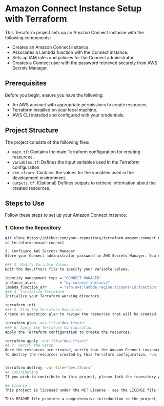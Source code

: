 # Amazon Connect Instance Setup with Terraform

This Terraform project sets up an Amazon Connect instance with the following components:
- Creates an Amazon Connect instance.
- Associates a Lambda function with the Connect instance.
- Sets up IAM roles and policies for the Connect administrator.
- Creates a Connect user with the password retrieved securely from AWS Secrets Manager.

## Prerequisites

Before you begin, ensure you have the following:
- An AWS account with appropriate permissions to create resources.
- Terraform installed on your local machine.
- AWS CLI installed and configured with your credentials.

## Project Structure

The project consists of the following files:

- `main.tf`: Contains the main Terraform configuration for creating resources.
- `variables.tf`: Defines the input variables used in the Terraform configuration.
- `dev.tfvars`: Contains the values for the variables used in the development environment.
- `outputs.tf`: (Optional) Defines outputs to retrieve information about the created resources.

## Steps to Use

Follow these steps to set up your Amazon Connect instance:

### 1. Clone the Repository

```sh
git clone https://github.com/your-repository/terraform-amazon-connect.git
cd terraform-amazon-connect

2. Configure AWS Secrets Manager
Store your Connect administrator password in AWS Secrets Manager. You can do this via the AWS Management Console or AWS CLI. Make sure to name your secret connect-admin-password.

### 3. Modify Variable Values
Edit the dev.tfvars file to specify your variable values.

identity_management_type = "CONNECT_MANAGED"
instance_alias           = "my-connect-instance"
lambda_function_arn      = "arn:aws:lambda:region:account-id:function:function-name"
### 4. Initialize Terraform
Initialize your Terraform working directory.

terraform init
### 5. Plan the Terraform Execution
Create an execution plan to review the resources that will be created.

terraform plan -var-file="dev.tfvars"
### 6. Apply the Terraform Configuration
Apply the Terraform configuration to create the resources.

terraform apply -var-file="dev.tfvars"
## 7. Verify the Setup
Once the resources are created, verify that the Amazon Connect instance is set up correctly and that the Connect user has been created with the specified password.
To destroy the resources created by this Terraform configuration, run:


terraform destroy -var-file="dev.tfvars"
## Contributing
If you wish to contribute to this project, please fork the repository and submit a pull request with your changes.

## License
This project is licensed under the MIT License - see the LICENSE file for details.

This README file provides a comprehensive introduction to the project, including prerequisites, 




